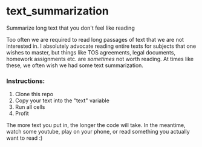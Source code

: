 # text_summarization
Summarize long text that you don't feel like reading

Too often we are required to read long passages of text that we are not interested in. I absolutely advocate reading entire texts for subjects that one wishes to master, but things like TOS agreements, legal documents, homework assignments etc. are <em>sometimes</em> not worth reading. At times like these, we often wish we had some text summarization.

### Instructions:
<ol>
<li>Clone this repo</li>
<li>Copy your text into the "text" variable</li>
<li>Run all cells</li>
<li>Profit</li>
</ol>

The more text you put in, the longer the code will take. In the meantime, watch some youtube, play on your phone, or read something you actually want to read :)

